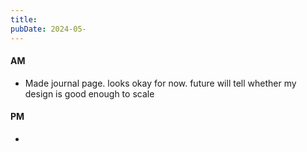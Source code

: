 ```yaml
---
title: 
pubDate: 2024-05-
---
```


#### AM


- Made journal page. looks okay for now. future will tell whether my design is good enough to scale

#### PM

- 
